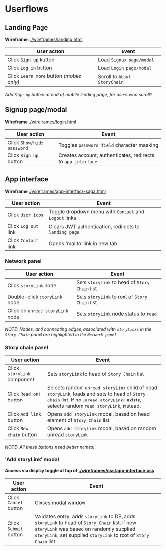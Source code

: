 # Userflows

## Landing Page

**Wireframe**: [./wireframes/landing.html](./wireframes/landing.html)

| User action                               | Event                        |
| ----------------------------------------- | ---------------------------- |
| Click `Sign up` button                    | Load `Signup page/modal`     |
| Click `Log in` button                     | Load `Login page/modal`      |
| Click `Learn more` button *(mobile only)* | Scroll to `About StoryChain` |

*Add `Sign up` button at end of mobile landing page, for users who scroll?*

## Signup page/modal

**Wireframe** [./wireframes/login.html](./wireframes/login.html)

| User action                | Event                                                        |
| -------------------------- | ------------------------------------------------------------ |
| Click `Show/hide password` | Toggles `password field` character masking                   |
| Click `Sign up` button     | Creates account, authenticates, redirects to `app interface` |

## App interface

**Wireframe** [./wireframes/app-interface-saga.html](./wireframes/app-interface-saga.html)

| User action | Event |
| --- | --- |
| Click `User icon` | Toggle dropdown menu with `Contact` and `Logout` links |
| Click `Log out` link | Clears JWT authentication, redirects to `landing page` |
| Click `Contact` link | Opens 'mailto' link in new tab |

### Network panel

| User action | Event |
| --- | --- |
| Click `storyLink` node | Sets `storyLink` to head of `Story Chain` list  |
| Double-click `storyLink` node | Sets `storyLink` to root of `Story Chain` list |
| Click on `unread storyLink` node | Sets `storyLink` node status to `read` |

*NOTE: Nodes, and connecting edges, associated with `storyLinks` in the
  `Story Chain` panel are highlighted in the `Network panel`.*

### Story chain panel

| User action | Event |
| --- | --- |
| Click `storyLink` component | Sets `storyLink` to head of `Story Chain` list |
| Click `Read on!` button | Selects random `unread storyLink` child of head `storyLink`, loads and sets to head of `Story Chain` list. If no `unread storyLinks` exists, selects random `read storyLink`, instead. |
| Click `Add link` button | Opens `add storyLink` modal, based on head element of `Story Chain` list |
| Click `New chain` button | Opens `add storyLink` modal, based on random unread `storyLink` |

*NOTE: All these buttons need better names!*

### 'Add storyLink' modal

**Access via display toggle at top of [./wireframes/css/app-interface.css](./wireframes/css/app-interface.css)**

| User action | Event |
| --- | --- |
| Click `Cancel` button | Closes modal window |
| Click `Submit` button | Validates entry, adds `storyLink` to DB, adds `storyLink` to head of `Story Chain` list. If new `storyLink` was based on randomly supplied `storyLink`, set supplied `storyLink` to root of `Story Chain` list | 